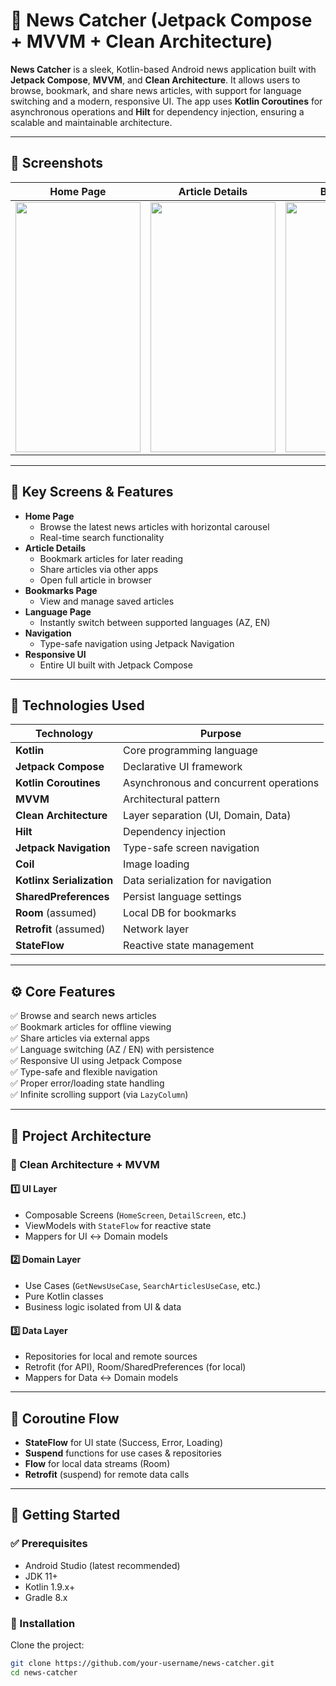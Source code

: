 # 📰 News Catcher (Jetpack Compose + MVVM + Clean Architecture)

**News Catcher** is a sleek, Kotlin-based Android news application built with **Jetpack Compose**, **MVVM**, and **Clean Architecture**. It allows users to browse, bookmark, and share news articles, with support for language switching and a modern, responsive UI. The app uses **Kotlin Coroutines** for asynchronous operations and **Hilt** for dependency injection, ensuring a scalable and maintainable architecture.

---

## 📸 Screenshots

| Home Page | Article Details | Bookmarks | Language Selection |
|-----------|-----------------|-----------|---------------------|
| <img src="screenshots/home.png" width="200" height="400" /> | <img src="screenshots/details.png" width="200" height="400" /> | <img src="screenshots/bookmarks.png" width="200" height="400" /> | <img src="screenshots/language.png" width="200" height="400" /> |

---

## 📱 Key Screens & Features

- **Home Page**
  - Browse the latest news articles with horizontal carousel
  - Real-time search functionality
- **Article Details**
  - Bookmark articles for later reading  
  - Share articles via other apps  
  - Open full article in browser  
- **Bookmarks Page**
  - View and manage saved articles
- **Language Page**
  - Instantly switch between supported languages (AZ, EN)
- **Navigation**
  - Type-safe navigation using Jetpack Navigation
- **Responsive UI**
  - Entire UI built with Jetpack Compose

---

## 🧠 Technologies Used

| Technology | Purpose |
|------------|---------|
| **Kotlin** | Core programming language |
| **Jetpack Compose** | Declarative UI framework |
| **Kotlin Coroutines** | Asynchronous and concurrent operations |
| **MVVM** | Architectural pattern |
| **Clean Architecture** | Layer separation (UI, Domain, Data) |
| **Hilt** | Dependency injection |
| **Jetpack Navigation** | Type-safe screen navigation |
| **Coil** | Image loading |
| **Kotlinx Serialization** | Data serialization for navigation |
| **SharedPreferences** | Persist language settings |
| **Room** (assumed) | Local DB for bookmarks |
| **Retrofit** (assumed) | Network layer |
| **StateFlow** | Reactive state management |

---

## ⚙️ Core Features

✅ Browse and search news articles  
✅ Bookmark articles for offline viewing  
✅ Share articles via external apps  
✅ Language switching (AZ / EN) with persistence  
✅ Responsive UI using Jetpack Compose  
✅ Type-safe and flexible navigation  
✅ Proper error/loading state handling  
✅ Infinite scrolling support (via `LazyColumn`)

---

## 🧱 Project Architecture

### 🧩 Clean Architecture + MVVM

#### 1️⃣ UI Layer
- Composable Screens (`HomeScreen`, `DetailScreen`, etc.)
- ViewModels with `StateFlow` for reactive state
- Mappers for UI ↔ Domain models

#### 2️⃣ Domain Layer
- Use Cases (`GetNewsUseCase`, `SearchArticlesUseCase`, etc.)
- Pure Kotlin classes
- Business logic isolated from UI & data

#### 3️⃣ Data Layer
- Repositories for local and remote sources  
- Retrofit (for API), Room/SharedPreferences (for local)  
- Mappers for Data ↔ Domain models

---

## 🔁 Coroutine Flow

- **StateFlow** for UI state (Success, Error, Loading)
- **Suspend** functions for use cases & repositories
- **Flow** for local data streams (Room)
- **Retrofit** (suspend) for remote data calls

---

## 🚀 Getting Started

### ✅ Prerequisites

- Android Studio (latest recommended)
- JDK 11+
- Kotlin 1.9.x+
- Gradle 8.x

### 🔨 Installation

Clone the project:

```bash
git clone https://github.com/your-username/news-catcher.git
cd news-catcher
